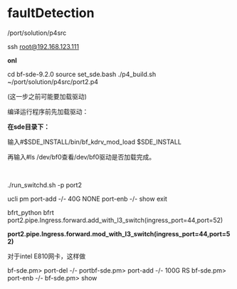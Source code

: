 # faultDetection

/port/solution/p4src





ssh root@192.168.123.111

**onl**

cd bf-sde-9.2.0
source set_sde.bash
./p4_build.sh ~/port/solution/p4src/port2.p4

(这一步之前可能要加载驱动)

编译运行程序前先加载驱动：

**在sde目录下：**

输入#$SDE_INSTALL/bin/bf_kdrv_mod_load $SDE_INSTALL

再输入#ls /dev/bf0查看/dev/bf0驱动是否加载完成。

​                               

./run_switchd.sh -p port2

 ucli
 pm
 port-add -/- 40G NONE 
 port-enb -/-
 show
 exit

 bfrt_python 
 bfrt
 port2.pipe.Ingress.forward.add_with_l3_switch(ingress_port=44,port=52)

**port2.pipe.Ingress.forward.mod_with_l3_switch(ingress_port=44,port=52)**



对于intel E810网卡，这样做

bf-sde.pm> port-del -/-
portbf-sde.pm> port-add -/- 100G RS
bf-sde.pm> port-enb -/-
bf-sde.pm> show















